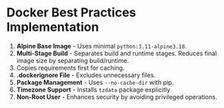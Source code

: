 # Docker Best Practices Implementation

1. **Alpine Base Image** - Uses minimal `python:3.11-alpine3.18`.
2. **Multi-Stage Build** - Separates build and runtime stages. Reduces final image size by separating build/runtime.
3. Copies requirements first for caching.
4. **.dockerignore File** - Excludes unnecessary files.
5. **Package Management** - Uses `--no-cache-dir` with pip.
6. **Timezone Support** - Installs `tzdata` package explicitly
7. **Non-Root User** - Enhances security by avoiding privileged operations.